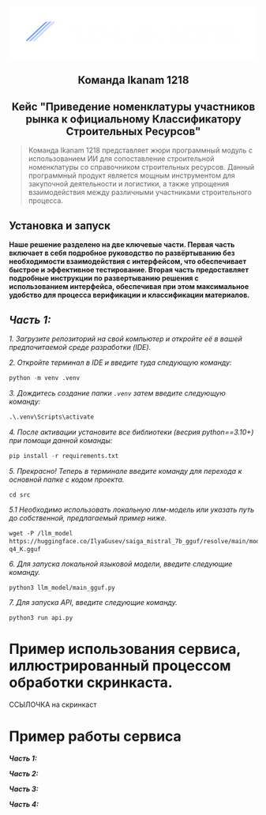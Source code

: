 
<p align="center">
     <img src="./Inverse_Capital.png" alt="Логотип проекта" width="500" style="display: inline-block; vertical-align: middle; margin-right: 10px;"/>  <br/>
     <H2 align="center">Команда Ikanam 1218 </H2> 
    <H2 align="center">Кейс "Приведение номенклатуры участников рынка к официальному Классификатору Строительных Ресурсов"</H2> 
</p>


> Команда Ikanam 1218  представляет жюри программный модуль с использованием ИИ для сопоставление строительной номенклатуры со справочником
строительных ресурсов. Данный программный продукт является мощным инструментом для закупочной деятельности и логистики, а также упрощения взаимодействия между
различными участниками строительного процесса.


## Установка и запуск

**Наше решение разделено на две ключевые части. Первая часть включает в себя подробное руководство по развёртыванию без необходимости взаимодействия с интерфейсом, что обеспечивает быстрое и эффективное тестирование. Вторая часть предоставляет подробные инструкции по развертыванию решения с использованием интерфейса, обеспечивая при этом максимальное удобство для процесса верификации и классификации материалов.**

***Часть 1:***
----------

*1. Загрузите репозиторий на свой компьютер и откройте её в вашей предпочитаемой среде разработки (IDE).* 

*2. Откройте терминал в IDE и введите туда следующую команду:* 

```python
python -m venv .venv
```
*3. Дождитесь создание папки `.venv` затем введите следующую команду:*

```python
.\.venv\Scripts\activate
```
*4. После активации установите все библиотеки (весрия python==3.10+) при помощи данной команды:*

```python
pip install -r requirements.txt
```


*5. Прекрасно! Теперь в терминале введите команду для перехода к основной папке с кодом проекта.*

```shell
cd src 
```


*5.1 Необходимо использовать локальную ллм-модель или указать путь до собственной, предлагаемый пример ниже.*

```shell
wget -P /llm_model https://huggingface.co/IlyaGusev/saiga_mistral_7b_gguf/resolve/main/model-q4_K.gguf
```


*6. Для запуска локальной языковой модели, введите следующие команду.*

```shell
python3 llm_model/main_gguf.py
```


*7. Для запуска API, введите следующие команду.*

```shell
python3 run api.py
```



# Пример использования сервиса, иллюстрированный процессом обработки скринкаста.


ССЫЛОЧКА на скринкаст


# Пример работы сервиса

***Часть 1:***


***Часть 2:***



***Часть 3:***


***Часть 4:***



